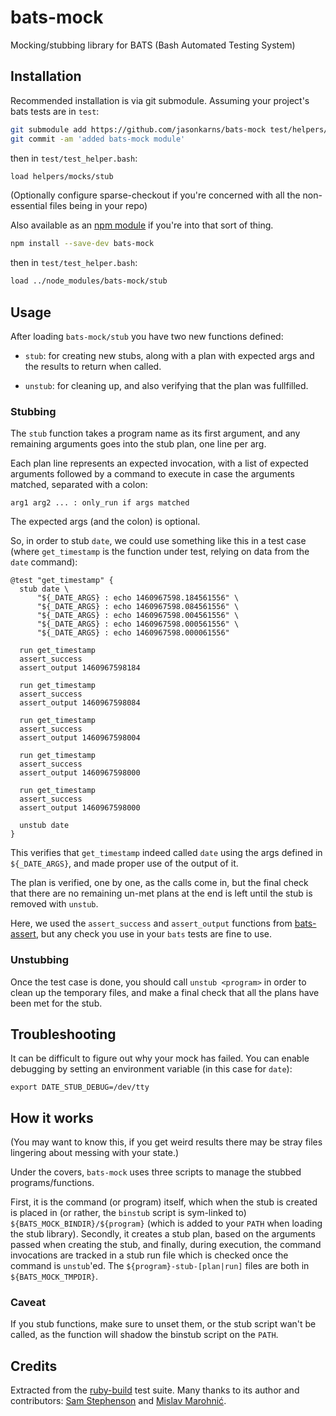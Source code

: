 # bats-mock
Mocking/stubbing library for BATS (Bash Automated Testing System)


## Installation

Recommended installation is via git submodule. Assuming your project's bats
tests are in `test`:

``` sh
git submodule add https://github.com/jasonkarns/bats-mock test/helpers/mocks
git commit -am 'added bats-mock module'
```

then in `test/test_helper.bash`:

``` bash
load helpers/mocks/stub
```

(Optionally configure sparse-checkout if you're concerned with all the non-essential files being in your repo)

Also available as an [npm module](https://www.npmjs.com/package/bats-mock) if you're into that sort of thing.

``` sh
npm install --save-dev bats-mock
```

then in `test/test_helper.bash`:

``` bash
load ../node_modules/bats-mock/stub
```

## Usage

After loading `bats-mock/stub` you have two new functions defined:

- `stub`: for creating new stubs, along with a plan with expected args and the results to return when called.

- `unstub`: for cleaning up, and also verifying that the plan was fullfilled.


### Stubbing

The `stub` function takes a program name as its first argument, and any remaining arguments goes into the stub plan, one line per arg.

Each plan line represents an expected invocation, with a list of expected arguments followed by a command to execute in case the arguments matched, separated with a colon:

    arg1 arg2 ... : only_run if args matched

The expected args (and the colon) is optional.

So, in order to stub `date`, we could use something like this in a test case (where `get_timestamp` is the function under test, relying on data from the `date` command):

    @test "get_timestamp" {
      stub date \
          "${_DATE_ARGS} : echo 1460967598.184561556" \
          "${_DATE_ARGS} : echo 1460967598.084561556" \
          "${_DATE_ARGS} : echo 1460967598.004561556" \
          "${_DATE_ARGS} : echo 1460967598.000561556" \
          "${_DATE_ARGS} : echo 1460967598.000061556"

      run get_timestamp
      assert_success
      assert_output 1460967598184

      run get_timestamp
      assert_success
      assert_output 1460967598084

      run get_timestamp
      assert_success
      assert_output 1460967598004

      run get_timestamp
      assert_success
      assert_output 1460967598000

      run get_timestamp
      assert_success
      assert_output 1460967598000

      unstub date
    }


This verifies that `get_timestamp` indeed called `date` using the args defined in `${_DATE_ARGS}`, and made proper use of the output of it.

The plan is verified, one by one, as the calls come in, but the final check that there are no remaining un-met plans at the end is left until the stub is removed with `unstub`.

Here, we used the `assert_success` and `assert_output` functions from [bats-assert][], but any check you use in your `bats` tests are fine to use.


### Unstubbing

Once the test case is done, you should call `unstub <program>` in order to clean up the temporary files, and make a final check that all the plans have been met for the stub.


## Troubleshooting

It can be difficult to figure out why your mock has failed. You can enable debugging by setting an environment variable (in this case for `date`):

```
export DATE_STUB_DEBUG=/dev/tty
```

## How it works

(You may want to know this, if you get weird results there may be stray files lingering about messing with your state.)

Under the covers, `bats-mock` uses three scripts to manage the stubbed programs/functions.

First, it is the command (or program) itself, which when the stub is created is placed in (or rather, the `binstub` script is sym-linked to) `${BATS_MOCK_BINDIR}/${program}` (which is added to your `PATH` when loading the stub library). Secondly, it creates a stub plan, based on the arguments passed when creating the stub, and finally, during execution, the command invocations are tracked in a stub run file which is checked once the command is `unstub`'ed. The `${program}-stub-[plan|run]` files are both in `${BATS_MOCK_TMPDIR}`.


### Caveat

If you stub functions, make sure to unset them, or the stub script wan't be called, as the function will shadow the binstub script on the `PATH`.


## Credits

Extracted from the [ruby-build][] test suite. Many thanks to its author and contributors: [Sam Stephenson][sstephenson] and [Mislav Marohnić][mislav].

[ruby-build]: https://github.com/sstephenson/ruby-build
[sstephenson]: https://github.com/sstephenson
[mislav]: https://github.com/mislav
[bats-assert]: https://github.com/ztombol/bats-assert
